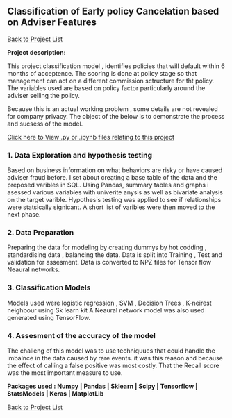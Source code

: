 ## Classification of Early policy Cancelation based on Adviser Features 

[Back to Project List](http://emilevdheyde.github.io/)

**Project description:** 

This project classification model , identifies policies that will default within 6 months of acceptence. 
The scoring is done at policy stage so that management can act on a different commission sctructure for tht policy.
The variables used are based on policy factor particularly around the adviser selling the policy.

Because this is an actual working problem , some details are not revealed for company privacy.
The object of the below is to demonstrate the process and sucsess of the model.

[Click here to View .py or .ipynb files relating to this project](http://github.com/EmileVdHeyde/My-Python-Projects/tree/master/1.Covid%20Data%20Web%20Scraping)

### 1. Data Exploration and hypothesis testing 

Based on business information on what behaviors are risky or have caused adviser fraud before. I set about creating a base table of the data and the preposed varibles in SQL.
Using Pandas, summary tables and graphs i asessed various variables with univerite anysis as well as bivariate analysis on the target varible.
Hypothesis testing was applied to see if relationships were statsically signicant. 
A short list of varibles were then moved to the next phase.

### 2. Data Preparation 

Preparing the data for modeling by creating dummys by hot codding , standardising data , balancing the data.
Data is split into Training , Test and validation for assesment. 
Data is converted to NPZ files for Tensor flow Neaural networks. 


### 3. Classification Models

Models used were logistic regression , SVM , Decision Trees ,  K-neirest neighbour using Sk learn kit 
A Neaural network model was also used generated using TensorFlow. 

### 4. Assesment of the accuracy of the model 

The challeng of this model was to use techniquues that could handle the imbalnce in the data caused by rare events.
it was this reason and because the effect of calling a false positive was most costly.
That the Recall score was the most important measure to use. 


**Packages used :
Numpy | Pandas | Sklearn | Scipy | Tensorflow | StatsModels | Keras | MatplotLib** 

[Back to Project List](http://emilevdheyde.github.io/)
